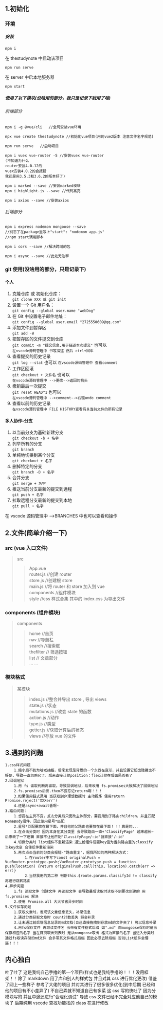 ## 1.初始化

### 环境

##### 安装

```
npm i
```

在 thestudynote 中启动该项目

```
npm run serve
```

在 server 中启本地服务器

```
npm start
```

##### 使用了以下模块(没啥用的部分，我只是记录下我用了啥)

###### 前端部分

```
npm i -g @vue/cli   //全局安装vue环境
```

```
npx vue create thestudynote //初始化vue项目(用的vue2版本 注意文件名字规范)
```

```
npm run serve   //启动项目
```

```
npm i vuex vue-router -S //安装vuex vue-router
(不知道为什么
router安装4.0.12的
vuex安装4.0.2的会报错
我还是用3.5.3和3.6.2的版本好了)
```

```
npm i marked --save //安装marked模块
npm i highlight.js --save //代码高亮
```

```
npm i axios --save //安装axios
```

###### 后端部分

```
npm i express nodemon mongoose --save
//别忘了在package里写上"start": "nodemon app.js"
//npm start调用脚本
```

```
npm i cors --save //解决跨域的包
```

```
npm i async --save //此处无注释
```

### git 使用(没啥用的部分，只是记录下)

#### 个人

1. 克隆仓库 或 初始化仓库：  
   `git clone XXX 或 git init`
2. 设置一个 Git 用户名：  
   `git config --global user.name "webDog"`
3. 在 Git 中设置电子邮件地址：  
   `git config --global user.email "2725550609@qq.com"`
4. 添加文件到暂存区  
   `git add -A`
5. 把暂存区的文件提交到仓库  
   `git commit -m "提交信息,用于描述本次提交"`
   也可以  
   `在vscode源码管理中 书写描述 然后 ctrl+回车`
6. 查看提交的历史记录  
   `git log --stat`
   也可以
   `在vscode源码管理中 查看comment`
7. 工作区回滚  
   `git checkout + 文件名`
   也可以  
   `在vscode源码管理中 -->更改-->返回的箭头`
8. 撤销最后一次提交  
   `git reset HEAD^1`
   也可以  
   `在vscode源码管理中 -->comment-->右键undo comment`
9. 查看以前的历史记录  
   `在vscode源码管理中 FILE HISTORY查看有关当前文件的所有记录`

#### 多人协作-分支

1. 以当前分支为基础新建分支  
   `git checkout -b + 名字`
2. 列举所有的分支  
   `git branch`
3. 单纯地切换到某个分支  
   `git checkout + 名字`
4. 删掉特定的分支  
   `git branch -D + 名字`
5. 合并分支  
   `git merge + 名字`
6. 推送当前分支最新的提交到远程  
   `git push + 名字`
7. 拉取远程分支最新的提交到本地  
   `git pull + 名字`

在 vscode 源码管理中 -->BRANCHES 中也可以查看和操作

## 2.文件(简单介绍一下)

### src (vue 入口文件)

> src
>
> > App.vue  
> > router.js //创建 router  
> > store.js //创建根 store  
> > main.js //将 router 和 store 加入到 vue  
> > components //组件模块  
> > style //css 样式合集 其中的 index.css 为导出文件

### components (组件模块)

> components
>
> > home //首页  
> > nav //导航栏  
> > search //搜索框  
> > thefilter // 筛选按钮  
> > list // 文章部分  
> > ... ...

### 模块格式

> 某模块
>
> > index.js //整合并导出 store , 导出 views  
> > state.js //状态  
> > mutations.js //改变 state 的函数  
> > action.js //动作  
> > type.js //类型  
> > getter.js //获取计算后的状态  
> > views //存放 vue 的文件

## 3.遇到的问题

    1.css样式问题
        1.缩小后不到为啥老抽搐，后来发现是背景的一个东西在变形，并且设置它超出隐藏也不好使，导致一直忽略它了，后来直接让他position：flex让他在后面呆着去了
    2.回调地狱
        1.用 fs 读取判断再读取，导致回调地狱，后来改用 fs.promises大致解决了回调地狱
        2.fs.promises后面.then不要忘记return啊！！！
        3.如果使用链式调用 当获取到非理想数据时 主动锻炼 使用return Promise.reject('XXXerr')
        4.还是async+await香啊~
    3.路由问题：
        1.想要在主页不变，点击分类后只更改主体部分，需要用到子路由children，并且匹配HomeBody组件，因此使用星号*匹配
        2.星号*匹配要放在最下面，并且他的父路由也要放在最下面！！！真是的...
        3.在点击分类时 因为本身在某分类里 会导致路由一直+'ClassifyPage' 越来越长~ 后来改了一下逻辑 直接不让他匹配'ClassifyPage/:id'就直接'/:id'
        4.切换分类时 list组件不重新渲染 通过给组件设置key值为当前路由里的classify 当key改变 会使组件重新渲染
        5.再次点击当前的分类会报错-"路由重复"，据我所知的两种解决方式：
             1.在router中写下const originalPush = VueRouter.prototype.push;VueRouter.prototype.push = function push(location) {return originalPush.call(this, location).catch(err => err)}
             2.当然我用的第二种 判断this.$route.params.classifyId != classify再进行跳转路由
    4.异步问题
        1.fs 读取文件 创建文件 再读取文件 会导致最后读取时读取不到更改创建的 用 fs.promises 解决
        2.使用 Promise.all 大大节省异步时间
    5.文件保存问题
        1.获取文章时，发现该文章信息丢失，补录信息
        2.通过分类获取文章时 count计数丢失 将会补录
        3.让未通过前后端信息记录的md文档(自己直接拖拽到存放md的文件夹了) 可以信息补录
        4.用fs保存文件 再取读文件名 会带有文件格式后缀 如".md" 而mongoose保存时值会保存相应的名字 当在首页取出列表时 是从mongoose取出 格式为直接的名字 当进入分类时 通过fs取读存储的md文件 会多带其文件格式后缀 因此必须去除后缀 否则List组件会懵逼！！！

## 内心独白

吐了吐了 这是我纯自己手撸的第一个项目(样式也是我纯手撸的！！！没用框架！！除了 markdown 用了库和别人的样式包 并且对其 css 进行优化更改) 借鉴了网上一些样子 参考了大佬的项目 并对其进行了很多很多优化(到中后期 已经和他的项目有不小差异了) 不自己弄就不知道自己有多菜 这 css 写的快吐了 因为分模块写的 并且中途还进行"合理化调试" 导致 css 文件已经不完全对应他自己的模块了 后期纯用 vscode 查找功能找的 class 在进行修改
